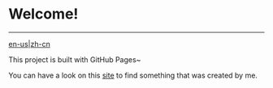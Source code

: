 # Welcome!
***

[en-us](README_en.md)|[zh-cn](README.md)

This project is built with GitHub Pages~

You can have a look on this [site](https://icefox0x0.github.io//icefox-blog/) to find something that was created by me.
